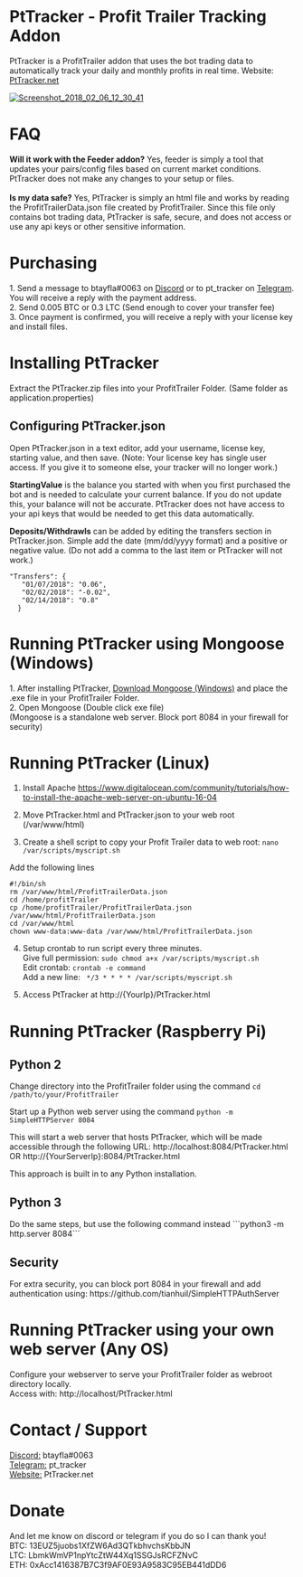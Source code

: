 # PtTracker - Profit Trailer Tracking Addon
PtTracker is a ProfitTrailer addon that uses the bot trading data to automatically track your daily and monthly profits in real time.
Website: <a href="http://PtTracker.net" target="_blank">PtTracker.net</a>
  
<a href="https://ibb.co/nLjtox"><img src="https://preview.ibb.co/b8R68x/Screenshot_2018_02_06_12_30_41.jpg" alt="Screenshot_2018_02_06_12_30_41" border="0"></a>

<h1>FAQ</h1>
<b>Will it work with the Feeder addon?</b> Yes, feeder is simply a tool that updates your pairs/config files based on current market conditions. PtTracker does not make any changes to your setup or files.
<br><br>
<b>Is my data safe?</b> Yes, PtTracker is simply an html file and works by reading the ProfitTrailerData.json file created by ProfitTrailer. Since this file only contains bot trading data, PtTracker is safe, secure, and does not access or use any api keys or other sensitive information.
  
<h1>Purchasing</h1>
1. Send a message to btayfla#0063 on <a target="_blank" href="https://discordapp.com/">Discord</a> or to pt_tracker on <a target="_blank" href="https://t.me/pt_tracker">Telegram</a>. You will receive a reply with the payment address.<br>
2. Send 0.005 BTC or 0.3 LTC (Send enough to cover your transfer fee)<br>
3. Once payment is confirmed, you will receive a reply with your license key and install files.

<h1>Installing PtTracker</h1>
Extract the PtTracker.zip files into your ProfitTrailer Folder. (Same folder as application.properties)<br>
 
<h2>Configuring PtTracker.json</h2>

Open PtTracker.json in a text editor, add your username, license key, starting value, and then save.
(Note: Your license key has single user access. If you give it to someone else, your tracker will no longer work.)<br>

<b>StartingValue</b> is the balance you started with when you first purchased the bot and is needed to calculate your current balance. If you do not update this, your balance will not be accurate. PtTracker does not have access to your api keys that would be needed to get this data automatically.

<b>Deposits/Withdrawls</b> can be added by editing the transfers section in PtTracker.json. Simple add the date (mm/dd/yyyy format) and a positive or negative value. (Do not add a comma to the last item or PtTracker will not work.)

```
"Transfers": {
   "01/07/2018": "0.06",
   "02/02/2018": "-0.02",
   "02/14/2018": "0.8"
  }
```

<h1>Running PtTracker using Mongoose (Windows) </h1>
1. After installing PtTracker, <a href="https://cesanta.com/binary.html">Download Mongoose (Windows)</a> and place the .exe file in your ProfitTrailer Folder.<br>
2. Open Mongoose (Double click exe file)<br>
(Mongoose is a standalone web server. Block port 8084 in your firewall for security)

<h1>Running PtTracker (Linux)</h1>

1. Install Apache https://www.digitalocean.com/community/tutorials/how-to-install-the-apache-web-server-on-ubuntu-16-04

2. Move PtTracker.html and PtTracker.json to your web root (/var/www/html)

3. Create a shell script to copy your Profit Trailer data to web root: ```nano /var/scripts/myscript.sh```

Add the following lines
```
#!/bin/sh
rm /var/www/html/ProfitTrailerData.json
cd /home/profitTrailer
cp /home/profitTrailer/ProfitTrailerData.json /var/www/html/ProfitTrailerData.json
cd /var/www/html
chown www-data:www-data /var/www/html/ProfitTrailerData.json
```

4. Setup crontab to run script every three minutes.<br>
Give full permission: ```sudo chmod a+x /var/scripts/myscript.sh```<br>
Edit crontab: ```crontab -e command```<br>
Add a new line: ``` */3 * * * * /var/scripts/myscript.sh```<br>

5. Access PtTracker at http://{YourIp}/PtTracker.html

<h1>Running PtTracker (Raspberry Pi)</h1>
<h2>Python 2</h2>

Change directory into the ProfitTrailer folder using the command ```cd /path/to/your/ProfitTrailer```

Start up a Python web server using the command ```python -m SimpleHTTPServer 8084```

This will start a web server that hosts PtTracker, which will be made accessible through the following URL: http://localhost:8084/PtTracker.html OR http://{YourServerIp}:8084/PtTracker.html

This approach is built in to any Python installation.

<h2>Python 3</h2>
Do the same steps, but use the following command instead ```python3 -m http.server 8084```

<h2>Security</h2>
For extra security, you can block port 8084 in your firewall and add authentication using: https://github.com/tianhuil/SimpleHTTPAuthServer

<h1>Running PtTracker using your own web server (Any OS)</h1>

Configure your webserver to serve your ProfitTrailer folder as webroot directory locally.<br>
Access with: http://localhost/PtTracker.html<br>

<h1>Contact / Support</h1>
<a target="_blank" href="https://discordapp.com/">Discord:</a> btayfla#0063<br>
<a target="_blank" href="https://t.me/pt_tracker">Telegram:</a>  pt_tracker<br>
<a href="http://PtTracker.net" target="_blank">Website:</a> PtTracker.net

<h1>Donate</h1>
And let me know on discord or telegram if you do so I can thank you!<br>
BTC: 13EUZ5juobs1XfZW6Ad3QTkbhvchsKbbJN<br>
LTC: LbmkWmVP1npYtcZtW44Xq1SSGJsRCFZNvC<br>
ETH: 0xAcc1416387B7C3f9AF0E93A9583C95EB441dDD6
